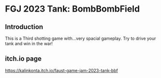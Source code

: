 # FGJ 2023 Tank: BombBombField
## Introduction
This is a Third shotting game with...very spacial gameplay.
Try to drive your tank and win in the war!
## itch.io page
https://kalinkonta.itch.io/faust-game-jam-2023-tank-bbf
